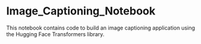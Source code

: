 # Image_Captioning_Notebook
This notebook contains code to build an image captioning application using the Hugging Face Transformers library.
